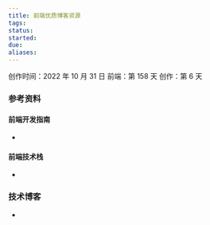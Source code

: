 ```yaml
---
title: 前端优质博客资源
tags: 
status: 
started: 
due: 
aliases: 
---
```

创作时间：2022 年 10 月 31 日
前端：第 158 天 
创作：第 6 天
### 参考资料
#### 前端开发指南
- 
#### 前端技术栈
- 
### 技术博客
- 
#### 
